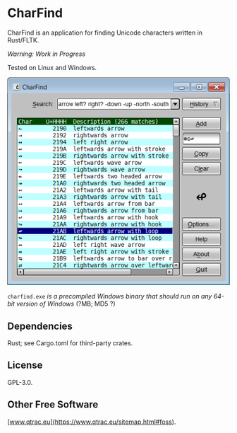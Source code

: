 # CharFind

CharFind is an application for finding Unicode characters written in
Rust/FLTK.

*Warning: Work in Progress*

Tested on Linux and Windows.

![Screenshot](screenshot.png)

`charfind.exe` *is a precompiled Windows binary that should run on any
64-bit version of Windows* (?MB; MD5 ?)

## Dependencies

Rust; see Cargo.toml for third-party crates.

## License

GPL-3.0.

## Other Free Software

[www.qtrac.eu](https://www.qtrac.eu/sitemap.html#foss).
